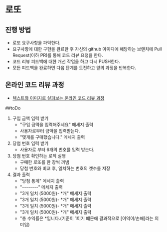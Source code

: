 # 로또
## 진행 방법
* 로또 요구사항을 파악한다.
* 요구사항에 대한 구현을 완료한 후 자신의 github 아이디에 해당하는 브랜치에 Pull Request(이하 PR)를 통해 코드 리뷰 요청을 한다.
* 코드 리뷰 피드백에 대한 개선 작업을 하고 다시 PUSH한다.
* 모든 피드백을 완료하면 다음 단계를 도전하고 앞의 과정을 반복한다.

## 온라인 코드 리뷰 과정
* [텍스트와 이미지로 살펴보는 온라인 코드 리뷰 과정](https://github.com/next-step/nextstep-docs/tree/master/codereview)

##toDo
1. 구입 금액 입력 받기
    - "구입 금액을 입력해주세요" 메세지 출력
    - 사용자로부터 금액을 입력받는다.
    - "몇개를 구매했습니다." 메세지 출력
2. 당첨 번호 입력 받기
    - 사용자로 부터 6개의 번호를 입력 받는다.
3. 당첨 번호 확인하는 로직 실행
   - 구매한 로또를 한 장씩 꺼냄
    - 당첨 번호와 비교 후, 일치하는 번호의 갯수를 저장
3. 결과 출력
    - "당첨 통계" 메세지 출력
    - "--------" 메세지 출력
    - "3개 일치 (5000원)- *개" 메세지 출력
   - "3개 일치 (5000원)- *개" 메세지 출력
   - "3개 일치 (5000원)- *개" 메세지 출력
   - "3개 일치 (5000원)- *개" 메세지 출력
   - "총 수익률은 *입니다.(기준이 1이기 떄문에 결과적으로 [이익이/손해]라는 의미임)
    
